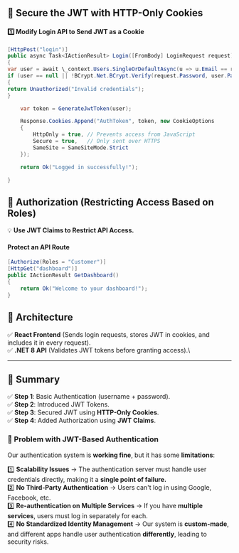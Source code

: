 ## **🔹 Secure the JWT with HTTP-Only Cookies**

#### **1️⃣ Modify Login API to Send JWT as a Cookie**

```c#
[HttpPost("login")]
public async Task<IActionResult> Login([FromBody] LoginRequest request)
{
var user = await \_context.Users.SingleOrDefaultAsync(u => u.Email == request.Email);
if (user == null || !BCrypt.Net.BCrypt.Verify(request.Password, user.PasswordHash))
{
return Unauthorized("Invalid credentials");
}

    var token = GenerateJwtToken(user);

    Response.Cookies.Append("AuthToken", token, new CookieOptions
    {
        HttpOnly = true, // Prevents access from JavaScript
        Secure = true,   // Only sent over HTTPS
        SameSite = SameSiteMode.Strict
    });

    return Ok("Logged in successfully!");

}

```

## **🔹 Authorization (Restricting Access Based on Roles)**

💡 **Use JWT Claims to Restrict API Access.**

#### **Protect an API Route**

```c#
[Authorize(Roles = "Customer")]
[HttpGet("dashboard")]
public IActionResult GetDashboard()
{
    return Ok("Welcome to your dashboard!");
}

```

## **🔹 Architecture**

✅ **React Frontend** (Sends login requests, stores JWT in cookies, and includes it in every request).\
✅ **.NET 8 API** (Validates JWT tokens before granting access).\

---

## **🔹 Summary**

✅ **Step 1**: Basic Authentication (username + password).\
✅ **Step 2**: Introduced JWT Tokens.\
✅ **Step 3**: Secured JWT using **HTTP-Only Cookies**.\
✅ **Step 4**: Added Authorization using **JWT Claims**.

### **🔹 Problem with JWT-Based Authentication**

Our authentication system is **working fine**, but it has some **limitations**:

1️⃣ **Scalability Issues** → The authentication server must handle user credentials directly, making it a **single point of failure.**\
2️⃣ **No Third-Party Authentication** → Users can't log in using Google, Facebook, etc.\
3️⃣ **Re-authentication on Multiple Services** → If you have **multiple services**, users must log in separately for each.\
4️⃣ **No Standardized Identity Management** → Our system is **custom-made**, and different apps handle user authentication **differently**, leading to security risks.
